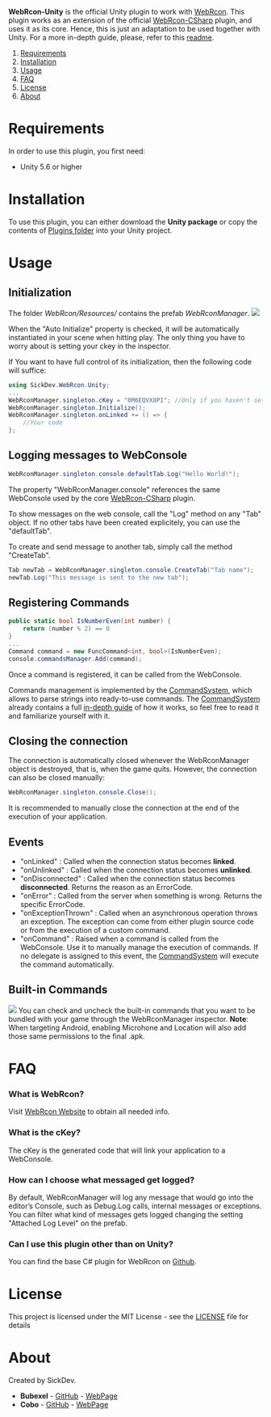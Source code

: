 **WebRcon-Unity** is the official Unity plugin to work with [WebRcon](http://www.webrcon.com/).
This plugin works as an extension of the official [WebRcon-CSharp](https://github.com/Sick-Dev/WebRcon-CSharp) plugin, and uses it as its core.
Hence, this is just an adaptation to be used together with Unity. For a more in-depth guide, please, refer to this [readme](https://github.com/Sick-Dev/WebRcon-CSharp).

1. [Requirements](#requirements)
2. [Installation](#installation)
3. [Usage](#usage)
4. [FAQ](#faq)
5. [License](#license)
6. [About](#about)

# Requirements
In order to use this plugin, you first need:
- Unity 5.6 or higher

# Installation
To use this plugin, you can either download the **Unity package** or copy the contents of [Plugins folder](/Assets/) into your Unity project.

# Usage
## Initialization
The folder _WebRcon/Resources/_ contains the prefab _WebRconManager_.
![](/../screenshots/Screenshots/WebRconManager-Inspector.jpg?raw=true)

When the "Auto Initialize" property is checked, it will be automatically instantiated in your scene when hitting play.
The only thing you have to worry about is setting your ckey in the inspector.

If You want to have full control of its initialization, then the following code will suffice:
```C#
using SickDev.WebRcon.Unity;
...
WebRconManager.singleton.cKey = "0M6EQVX8PI"; //Only if you haven't set it in the inspector
WebRconManager.singleton.Initialize();
WebRconManager.singleton.onLinked += () => {
    //Your code
};
```

## Logging messages to WebConsole
```C#
WebRconManager.singleton.console.defaultTab.Log("Hello World!");
```
The property "WebRconManager.console" references the same WebConsole used by the core [WebRcon-CSharp](https://github.com/Sick-Dev/WebRcon-CSharp) plugin.

To show messages on the web console, call the "Log" method on any "Tab" object.
If no other tabs have been created explicitely, you can use the "defaultTab".

To create and send message to another tab, simply call the method "CreateTab".
```C#
Tab newTab = WebRconManager.singleton.console.CreateTab("Tab name");
newTab.Log("This message is sent to the new tab");
```

## Registering Commands
```C#
public static bool IsNumberEven(int number) {
    return (number % 2) == 0
}
...
Command command = new FuncCommand<int, bool>(IsNumberEven);
console.commandsManager.Add(command);
```
Once a command is registered, it can be called from the WebConsole.

Commands management is implemented by the [CommandSystem](https://github.com/Cobo3/CommandSystem), which allows to parse strings into ready-to-use commands.
The [CommandSystem](https://github.com/Cobo3/CommandSystem) already contains a full [in-depth guide](https://github.com/Cobo3/CommandSystem) of how it works, so feel free to read it  and familiarize yourself with it.

## Closing the connection
The connection is automatically closed whenever the WebRconManager object is destroyed, that is, when the game quits.
However, the connection can also be closed manually:
```C#
WebRconManager.singleton.console.Close();
```
It is recommended to manually close the connection at the end of the execution of your application.

## Events
- "onLinked" : Called when the connection status becomes **linked**.
- "onUnlinked" : Called when the connection status becomes **unlinked**.
- "onDisconnected" : Called when the connection status becomes **disconnected**. Returns the reason as an ErrorCode.
- "onError" : Called from the server when something is wrong. Returns the specific ErrorCode.
- "onExceptionThrown" : Called when an asynchronous operation throws an exception. The exception can come from either plugin source code or from the execution of a custom command.
- "onCommand" : Raised when a command is called from the WebConsole. Use it to manually manage the execution of commands. If no delegate is assigned to this event, the [CommandSystem](https://github.com/Cobo3/CommandSystem) will execute the command automatically.

## Built-in Commands
![](/../screenshots/Screenshots/WebRconManager-Inspector-2.jpg?raw=true)
You can check and uncheck the built-in commands that you want to be bundled with your game through the WebRconManager inspector.
**Note**: When targeting Android, enabling Microhone and Location will also add those same permissions to the final .apk.

# FAQ
### What is WebRcon?
Visit [WebRcon Website](http://www.webrcon.com) to obtain all needed info.

### What is the cKey?
The cKey is the generated code that will link your application to a WebConsole.

### How can I choose what messaged get logged?
By default, WebRconManager will log any message that would go into the editor’s Console, such as Debug.Log calls, internal messages or exceptions.
You can filter what kind of messages gets logged changing the setting "Attached Log Level" on the prefab.

### Can I use this plugin other than on Unity?
You can find the base C# plugin for WebRcon on [Github](https://github.com/Sick-Dev/WebRcon-CSharp).

# License
This project is licensed under the MIT License - see the [LICENSE](LICENSE) file for details

# About
Created by SickDev.
- **Bubexel** - [GitHub](https://github.com/serk7) - [WebPage](http://www.bubexel.com)
- **Cobo** - [GitHub](https://github.com/Cobo3) - [WebPage](https://coboantonio.wordpress.com/)
